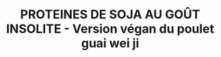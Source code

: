 ---
auteur: Auré
categories:
- Plat chaud
check: Non
checkAlwaysOk: false
cuisson: Oui
draft: false
ingredients:
  autres:
  - quantite: 2
    title: Eau
    unit: litre
  - quantite: 500
    title: Tahin
    unit: grammes
  epices:
  - quantite: 2
    title: Coriandre fraîche
    unit: bottes
  - quantite: 200
    title: Sésame
    unit: grammes
  - quantite: 20
    title: Piment d'espelette
    unit: grammes
  - quantite: 40
    title: Poivre de Sichuan
    unit: grammes
  - quantite: 1
    title: Tamari (sauce)
    unit: litre
  - quantite: 800
    title: Vinaigre de riz noir
    unit: ml
  legumes:
  - quantite: 8
    title: Oignon
    unit: Kg
  lof:
  - quantite: 200
    title: huile de sésame
    unit: ml
  sec:
  - quantite: 1
    title: Protéines de soja (moyennes)
    unit: Kg
  sucres:
  - quantite: 100
    title: Sucre en poudre
    unit: grammes
layout: recettes
plate: 40
prepAlt:
- recetteAlt: poulet-au-gout-insolite-guai-wei-ji_18c7udz6
preparation: 'Faire toaster les chunks dans une poêle à sec. Une fois bien grillé,
  passer le tout au tamis et jeter la poudre crâmée.


  Faire bouillir dans une grosse quantité d''eau toutes ces protéines de soja.


  Eplucher et émincer les  oignons. Les faire fondre et caraméliser au wok. Saler.


  Mélanger tous les ingrédients liquides pour la sauce, mixer jusqu’à l’incorporation
  totale de sauce. La consistance doit être celle d’une pâte à crêpe, si ce n’est
  pas le cas, allonger avec de l’eau. Incorporer à la fin le sucre, les baies de Sichuan
  moulues et le piment d’Espelette.


  Mélanger les chunks et les oignons avec la sauce.


  Au service, décorer de coriandre ciselée et de graines de sésame.'
publishDate: 2024-06-16 23:49:00+00:00
regime:
- vegan
- sans-gluten
region: Chine -Sichuan
temperature: Chaud
title: PROTEINES DE SOJA AU GOÛT INSOLITE - Version végan du poulet guai wei ji
type: plat
---